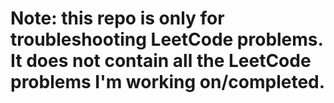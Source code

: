# Note: this repo is only for troubleshooting LeetCode problems. It does not contain all the LeetCode problems I'm working on/completed.